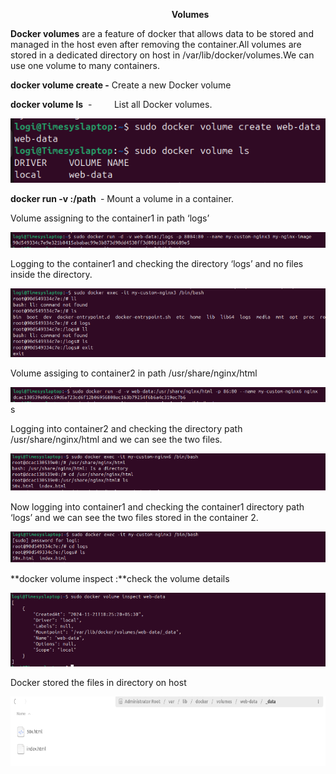 ﻿`                                    `**Volumes**


**Docker volumes** are a feature of docker that allows data to be stored and managed in the host even after removing the container.All volumes are stored in a dedicated directory on host in /var/lib/docker/volumes.We can use one volume to many containers. 

**docker volume create <volume> -** Create a new Docker volume

**docker volume ls**  -         List all Docker volumes.

![](Aspose.Words.28f6245b-f423-49f1-b273-e3e347bacedf.001.png)

**docker run -v <volume>:/path <image>** - Mount a volume in a container.



Volume assigning to the container1 in path ‘logs’

![](Aspose.Words.28f6245b-f423-49f1-b273-e3e347bacedf.002.png)

Logging to the container1 and checking the directory ‘logs’ and no files inside the directory.

![](Aspose.Words.28f6245b-f423-49f1-b273-e3e347bacedf.003.png)

Volume assiging to container2 in path /usr/share/nginx/html

![](Aspose.Words.28f6245b-f423-49f1-b273-e3e347bacedf.004.png)s

Logging into container2 and checking the directory path /usr/share/nginx/html and we can see the two files.

![](Aspose.Words.28f6245b-f423-49f1-b273-e3e347bacedf.005.png)


Now logging into container1 and checking the container1 directory path ‘logs’ and we can see the two files stored in the container 2.

![](Aspose.Words.28f6245b-f423-49f1-b273-e3e347bacedf.006.png)

**docker volume inspect <volume-name>:**check the volume details

![](Aspose.Words.28f6245b-f423-49f1-b273-e3e347bacedf.007.png)

Docker stored the files in directory on host

![](Aspose.Words.28f6245b-f423-49f1-b273-e3e347bacedf.008.png)
